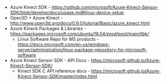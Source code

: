 - Azure Kinect SDK - https://github.com/microsoft/Azure-Kinect-Sensor-SDK/blob/develop/docs/usage.md#linux-device-setup
- Open3D + Azure Kinect - http://www.open3d.org/docs/0.9.0/tutorial/Basic/azure_kinect.html
- Azure Kineck Packages & Libraries - https://packages.microsoft.com/ubuntu/18.04/prod/pool/main/libk/
    - Linux Software Repo for MS products - https://docs.microsoft.com/en-us/windows-server/administration/linux-package-repository-for-microsoft-software
- Azure Kinect Sensor SDK - API Docs - https://microsoft.github.io/Azure-Kinect-Sensor-SDK/
    - Kinect SDK C API reference docs - https://microsoft.github.io/Azure-Kinect-Sensor-SDK/master/index.html